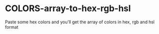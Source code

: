 # COLORS-array-to-hex-rgb-hsl
Paste some hex colors and you'll get the array of colors in hex, rgb and hsl format
